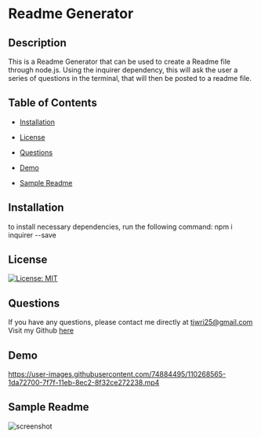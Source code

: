 # Readme Generator 
## Description 
This is a Readme Generator that can be used to create a Readme file through node.js. Using the inquirer dependency, this will ask the user a series of questions in the terminal, that will then be posted to a readme file. 
## Table of Contents
 * [Installation](#Installation)

 * [License](#License)

 * [Questions](#Questions)

 * [Demo](#Demo)

 * [Sample Readme](#Sample-Readme)

## Installation 
to install necessary dependencies, run the following command:
npm i inquirer --save


## License 
[![License: MIT](https://img.shields.io/badge/License-MIT-important.svg)](https://opensource.org/licenses/MIT)


## Questions
If you have any questions, please contact me directly at tjwri25@gmail.com 
Visit my Github [here](https://github.com/tjwri25)

## Demo
https://user-images.githubusercontent.com/74884495/110268565-1da72700-7f7f-11eb-8ec2-8f32ce272238.mp4

## Sample Readme
![screenshot](https://user-images.githubusercontent.com/74884495/110268796-87bfcc00-7f7f-11eb-8988-5abf8eda48df.png)
